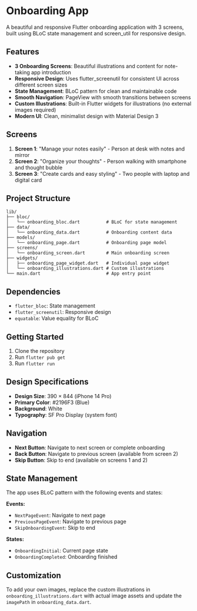 # Onboarding App

A beautiful and responsive Flutter onboarding application with 3 screens, built using BLoC state management and screen_util for responsive design.

## Features

- **3 Onboarding Screens**: Beautiful illustrations and content for note-taking app introduction
- **Responsive Design**: Uses flutter_screenutil for consistent UI across different screen sizes
- **State Management**: BLoC pattern for clean and maintainable code
- **Smooth Navigation**: PageView with smooth transitions between screens
- **Custom Illustrations**: Built-in Flutter widgets for illustrations (no external images required)
- **Modern UI**: Clean, minimalist design with Material Design 3

## Screens

1. **Screen 1**: "Manage your notes easily" - Person at desk with notes and mirror
2. **Screen 2**: "Organize your thoughts" - Person walking with smartphone and thought bubble
3. **Screen 3**: "Create cards and easy styling" - Two people with laptop and digital card

## Project Structure

```
lib/
├── bloc/
│   └── onboarding_bloc.dart          # BLoC for state management
├── data/
│   └── onboarding_data.dart          # Onboarding content data
├── models/
│   └── onboarding_page.dart          # Onboarding page model
├── screens/
│   └── onboarding_screen.dart        # Main onboarding screen
├── widgets/
│   ├── onboarding_page_widget.dart   # Individual page widget
│   └── onboarding_illustrations.dart # Custom illustrations
└── main.dart                         # App entry point
```

## Dependencies

- `flutter_bloc`: State management
- `flutter_screenutil`: Responsive design
- `equatable`: Value equality for BLoC

## Getting Started

1. Clone the repository
2. Run `flutter pub get`
3. Run `flutter run`

## Design Specifications

- **Design Size**: 390 × 844 (iPhone 14 Pro)
- **Primary Color**: #2196F3 (Blue)
- **Background**: White
- **Typography**: SF Pro Display (system font)

## Navigation

- **Next Button**: Navigate to next screen or complete onboarding
- **Back Button**: Navigate to previous screen (available from screen 2)
- **Skip Button**: Skip to end (available on screens 1 and 2)

## State Management

The app uses BLoC pattern with the following events and states:

**Events:**
- `NextPageEvent`: Navigate to next page
- `PreviousPageEvent`: Navigate to previous page
- `SkipOnboardingEvent`: Skip to end

**States:**
- `OnboardingInitial`: Current page state
- `OnboardingCompleted`: Onboarding finished

## Customization

To add your own images, replace the custom illustrations in `onboarding_illustrations.dart` with actual image assets and update the `imagePath` in `onboarding_data.dart`.
